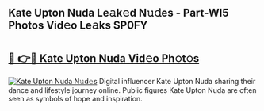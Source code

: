 ## Kate Upton Nuda Le𝚊k𝚎d N𝚞𝚍es - Part-WI5 Photos Vid𝚎o Le𝚊ks SP0FY

# <h2><a href="http://fbetigu.evod.top/?m=Kate+Upton+Nuda">🔗 👉🔴 Kate Upton Nuda Vid𝚎o Ph𝚘t𝚘s</a></h2>

[![Kate Upton Nuda N𝚞d𝚎s](https://i.imgur.com/8V9OHl7.gif)](http://fbetigu.evod.top/?m=Kate+Upton+Nuda)
Digital influencer Kate Upton Nuda sharing their dance and lifestyle journey online. Public figures Kate Upton Nuda are often seen as symbols of hope and inspiration. 
